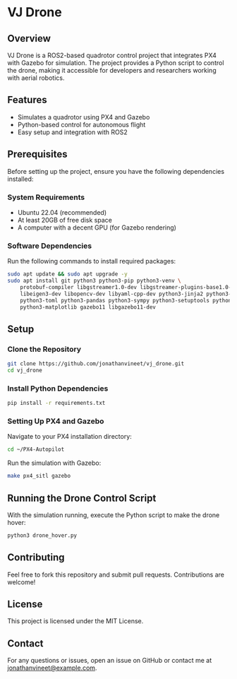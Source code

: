 # VJ Drone

## Overview
VJ Drone is a ROS2-based quadrotor control project that integrates PX4 with Gazebo for simulation. The project provides a Python script to control the drone, making it accessible for developers and researchers working with aerial robotics.

## Features
- Simulates a quadrotor using PX4 and Gazebo
- Python-based control for autonomous flight
- Easy setup and integration with ROS2

## Prerequisites
Before setting up the project, ensure you have the following dependencies installed:

### System Requirements
- Ubuntu 22.04 (recommended)
- At least 20GB of free disk space
- A computer with a decent GPU (for Gazebo rendering)

### Software Dependencies
Run the following commands to install required packages:

```bash
sudo apt update && sudo apt upgrade -y
sudo apt install git python3 python3-pip python3-venv \
    protobuf-compiler libgstreamer1.0-dev libgstreamer-plugins-base1.0-dev \
    libeigen3-dev libopencv-dev libyaml-cpp-dev python3-jinja2 python3-numpy \
    python3-toml python3-pandas python3-sympy python3-setuptools python3-scipy \
    python3-matplotlib gazebo11 libgazebo11-dev
```

## Setup

### Clone the Repository
```bash
git clone https://github.com/jonathanvineet/vj_drone.git
cd vj_drone
```

### Install Python Dependencies
```bash
pip install -r requirements.txt
```

### Setting Up PX4 and Gazebo
Navigate to your PX4 installation directory:
```bash
cd ~/PX4-Autopilot
```
Run the simulation with Gazebo:
```bash
make px4_sitl gazebo
```

## Running the Drone Control Script
With the simulation running, execute the Python script to make the drone hover:
```bash
python3 drone_hover.py
```

## Contributing
Feel free to fork this repository and submit pull requests. Contributions are welcome!

## License
This project is licensed under the MIT License.

## Contact
For any questions or issues, open an issue on GitHub or contact me at jonathanvineet@example.com.
